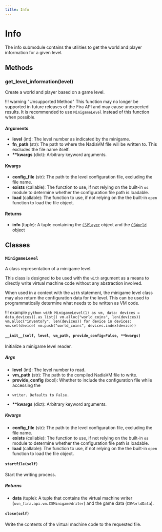 ```yaml
---
title: Info
---
```


# Info

The info submodule contains the utilities to get the world and player information for a given
level.

## Methods

### get_level_information(level)

Create a world and player based on a game level.

!!! warning "Unsupported Method"
    This function may no longer be supported in future releases of the Fira API and may cause
    unexpected results. It is recommended to use `MinigameLevel` instead of this function
    when possible.

#### Arguments

- **level** (int): The level number as indicated by the minigame.
- **fn_path** (str): The path to where the NadiaVM file will be written to. This excludes
  the file name itself.
- **\*\*kwargs** (dict): Arbitrary keyword arguments.

#### Kwargs

- **config_file** (str): The path to the level configuration file, excluding the file name.
- **exists** (callable): The function to use, if not relying on the built-in `os` module
  to determine whether the configuration file path is loadable.
- **load** (callable): The function to use, if not relying on the the built-in `open`
  function to load the file object.

#### Returns

- **info** (tuple): A tuple containing the [`CSPlayer`](./player/#csplayer) object and the
  [`CSWorld`](./world/#csworld) object

## Classes

### `MinigameLevel`
A class representation of a minigame level.

This class is designed to be used with the `with` argument as a means to directly write virtual
    machine code without any abstraction involved.

When used in a context with the `with` statement, the minigame level class may also return the
    configuration data for the level. This can be used to programmatically determine what needs
    to be written as VM code.

!!! example
    ``` python
    with MinigameLevel(1) as vm, data:
        devices = data.devices().as_list()
        vm.alloc("world_coins", len(devices))
        vm.alloc("inventory", len(devices))
        for device in devices:
            vm.set(device)
            vm.push("world_coins", devices.index(device))
    ```

#### `__init__(self, level, vm_path, provide_config=False, **kwargs)`
Initialize a minigame level reader.

##### Args
- **level** (int): The level number to read.
- **vm_path** (str): The path to the compiled NadiaVM file to write.
- **provide_config** (bool): Whether to include the configuration file while accessing the
-     writer. Defaults to False.
- **\*\*kwargs** (dict): Arbitrary keyword arguments.

##### Kwargs
- **config_file** (str): The path to the level configuration file, excluding the file name.
- **exists** (callable): The function to use, if not relying on the built-in `os` module to determine whether the configuration file path is loadable.
- **load** (callable): The function to use, if not relying on the the built-in `open` function to load the file object.

#### `startfile(self)`

Start the writing process.

##### Returns

- **data** (tuple): A tuple that contains the virtual machine writer (`uvn_fira.api.vm.CSMinigameWriter`) and the game data (`CSWorldData`).

#### `close(self)`

Write the contents of the virtual machine code to the requested file.